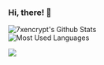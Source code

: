 ### Hi, there! 👋

![7xencrypt's Github Stats](https://github-readme-stats.vercel.app/api?username=7xencrypt&show_icons=true&theme=midnight-purple)
<br>
![Most Used Languages](https://github-readme-stats.vercel.app/api/top-langs/?username=7xencrypt&show_icons=true&theme=midnight-purple)

![](https://komarev.com/ghpvc/?username=Ratsuyo&color=blueviolet)
